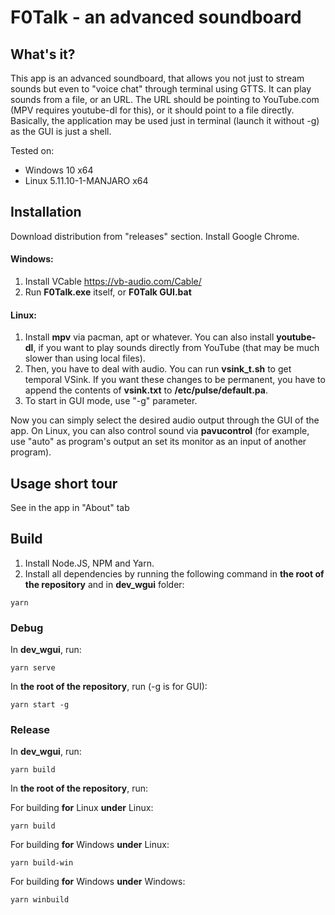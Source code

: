 # F0Talk - an advanced soundboard
## What's it?
This app is an advanced soundboard, that allows you not just to stream sounds but even to "voice chat" through terminal using GTTS. It can play sounds from a file, or an URL. The URL should be pointing to YouTube.com (MPV requires youtube-dl for this), or it should point to a file directly. Basically, the application may be used just in terminal (launch it without -g) as the GUI is just a shell.

Tested on:
* Windows 10 x64
* Linux 5.11.10-1-MANJARO x64

## Installation
Download distribution from "releases" section. Install Google Chrome.

#### Windows:
1. Install VCable https://vb-audio.com/Cable/ 
2. Run **F0Talk.exe** itself, or **F0Talk GUI.bat**

#### Linux: 
1. Install **mpv** via pacman, apt or whatever. You can also install **youtube-dl**, if you want to play sounds directly from YouTube (that may be much slower than using local files).
2. Then, you have to deal with audio. You can run **vsink_t.sh** to get temporal VSink. If you want these changes to be permanent, you have to append the contents of **vsink.txt** to **/etc/pulse/default.pa**.
3. To start in GUI mode, use "-g" parameter.

Now you can simply select the desired audio output through the GUI of the app. On Linux, you can also control sound via **pavucontrol** (for example, use "auto" as program's output an set its monitor as an input of another program).

## Usage short tour
See in the app in "About" tab

## Build
1. Install Node.JS, NPM and Yarn.
2. Install all dependencies by running the following command in **the root of the repository** and in **dev_wgui** folder:
```
yarn
```

### Debug
In **dev_wgui**, run:
```
yarn serve
```
In **the root of the repository**, run (-g is for GUI):
```
yarn start -g
```

### Release
In **dev_wgui**, run:
```
yarn build
```
In **the root of the repository**, run:

For building **for** Linux **under** Linux:
```
yarn build
```
For building **for** Windows **under** Linux:
```
yarn build-win
```
For building **for** Windows **under** Windows:
```
yarn winbuild
```